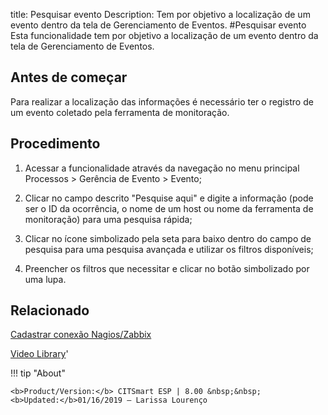 title: Pesquisar evento
Description: Tem por objetivo a localização de um evento dentro da tela de Gerenciamento de Eventos. 
#Pesquisar evento
Esta funcionalidade tem por objetivo a localização de um evento dentro da tela de Gerenciamento de Eventos.

Antes de começar
--------------------

Para realizar a localização das informações é necessário ter o registro de um
evento coletado pela ferramenta de monitoração.

Procedimento
----------------

1.  Acessar a funcionalidade através da navegação no menu principal Processos \>
    Gerência de Evento \> Evento;

2.  Clicar no campo descrito "Pesquise aqui" e digite a informação (pode ser o
    ID da ocorrência, o nome de um host ou nome da ferramenta de monitoração)
    para uma pesquisa rápida;

3.  Clicar no ícone simbolizado pela seta para baixo dentro do campo de pesquisa
    para uma pesquisa avançada e utilizar os filtros disponíveis;

4.  Preencher os filtros que necessitar e clicar no botão simbolizado por uma
    lupa.

Relacionado
----------------

[Cadastrar conexão Nagios/Zabbix](/pt-br/citsmart-esp-8/processes/event/configuration/register-nagios-zabbix-connection.html)

<i class='fa fa-youtube-play  fa-2x' style='color:#97ce17;vertical-align: middle;'> </i> [Video Library](https://www.youtube.com/playlist?list=PLB5qK2uzf2RNrFw2L_38FJbcLKv44S4fs)'

!!! tip "About"

    <b>Product/Version:</b> CITSmart ESP | 8.00 &nbsp;&nbsp;
    <b>Updated:</b>01/16/2019 – Larissa Lourenço
